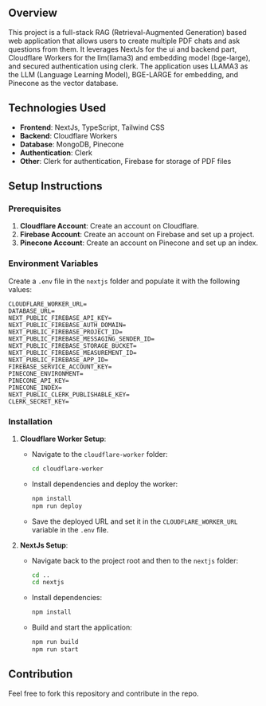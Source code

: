 ## Overview

This project is a full-stack RAG (Retrieval-Augmented Generation) based web application that allows users to create multiple PDF chats and ask questions from them. It leverages NextJs for the ui and backend part, Cloudflare Workers for the llm(llama3) and embedding model (bge-large), and secured authentication using clerk. The application uses LLAMA3 as the LLM (Language Learning Model), BGE-LARGE for embedding, and Pinecone as the vector database.

## Technologies Used

- **Frontend**: NextJs, TypeScript, Tailwind CSS
- **Backend**: Cloudflare Workers
- **Database**: MongoDB, Pinecone
- **Authentication**: Clerk
- **Other**: Clerk for authentication, Firebase for storage of PDF files

## Setup Instructions

### Prerequisites

1. **Cloudflare Account**: Create an account on Cloudflare.
2. **Firebase Account**: Create an account on Firebase and set up a project.
3. **Pinecone Account**: Create an account on Pinecone and set up an index.

### Environment Variables

Create a `.env` file in the `nextjs` folder and populate it with the following values:

```
CLOUDFLARE_WORKER_URL=
DATABASE_URL=
NEXT_PUBLIC_FIREBASE_API_KEY=
NEXT_PUBLIC_FIREBASE_AUTH_DOMAIN=
NEXT_PUBLIC_FIREBASE_PROJECT_ID=
NEXT_PUBLIC_FIREBASE_MESSAGING_SENDER_ID=
NEXT_PUBLIC_FIREBASE_STORAGE_BUCKET=
NEXT_PUBLIC_FIREBASE_MEASUREMENT_ID=
NEXT_PUBLIC_FIREBASE_APP_ID=
FIREBASE_SERVICE_ACCOUNT_KEY=
PINECONE_ENVIRONMENT=
PINECONE_API_KEY=
PINECONE_INDEX=
NEXT_PUBLIC_CLERK_PUBLISHABLE_KEY=
CLERK_SECRET_KEY=
```

### Installation

1. **Cloudflare Worker Setup**:
   - Navigate to the `cloudflare-worker` folder:
     ```sh
     cd cloudflare-worker
     ```
   - Install dependencies and deploy the worker:
     ```sh
     npm install
     npm run deploy
     ```
   - Save the deployed URL and set it in the `CLOUDFLARE_WORKER_URL` variable in the `.env` file.

2. **NextJs Setup**:
   - Navigate back to the project root and then to the `nextjs` folder:
     ```sh
     cd ..
     cd nextjs
     ```
   - Install dependencies:
     ```sh
     npm install
     ```
   - Build and start the application:
     ```sh
     npm run build
     npm run start
     ```


## Contribution

Feel free to fork this repository and contribute in the repo.


